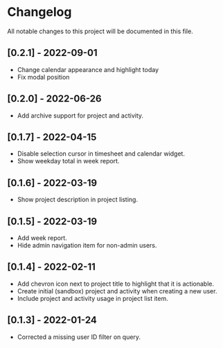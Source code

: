 # Changelog
All notable changes to this project will be documented in this file. 

## [0.2.1] - 2022-09-01
- Change calendar appearance and highlight today 
- Fix modal position

## [0.2.0] - 2022-06-26
- Add archive support for project and activity.

## [0.1.7] - 2022-04-15
- Disable selection cursor in timesheet and calendar widget.
- Show weekday total in week report.

## [0.1.6] - 2022-03-19
- Show project description in project listing.

## [0.1.5] - 2022-03-19
- Add week report.
- Hide admin navigation item for non-admin users.

## [0.1.4] - 2022-02-11
- Add chevron icon next to project title to highlight that it is actionable.
- Create initial (sandbox) project and activity when creating a new user.
- Include project and activity usage in project list item.

## [0.1.3] - 2022-01-24
- Corrected a missing user ID filter on query.
